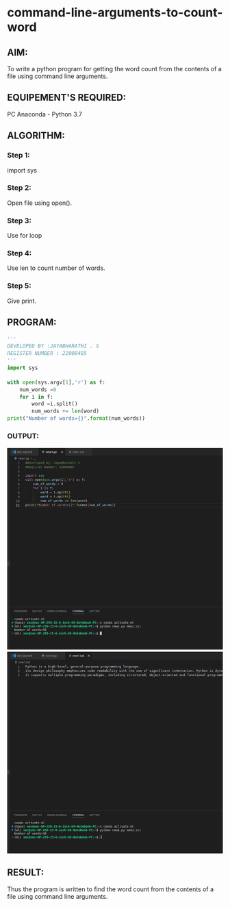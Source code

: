 # command-line-arguments-to-count-word

## AIM:

To write a python program for getting the word count from the contents of a file using command line arguments.

## EQUIPEMENT'S REQUIRED: 

PC
Anaconda - Python 3.7

## ALGORITHM: 
### Step 1:
import sys

### Step 2: 
 Open file using open().

### Step 3: 
Use for loop

### Step 4:  
Use len to count number of words.

### Step 5: 
Give print.
## PROGRAM:
```python
'''
DEVELOPED BY :JAYABHARATHI . S
REGISTER NUMBER : 22008485
'''
import sys

with open(sys.argv[1],'r') as f:
    num_words =0
    for i in f:
        word =i.split()
        num_words += len(word)
print("Number of words={}".format(num_words))
```

### OUTPUT:
![](./com1.png)
![](./com2.png)

## RESULT:
Thus the program is written to find the word count from the contents of a file using command line arguments.
